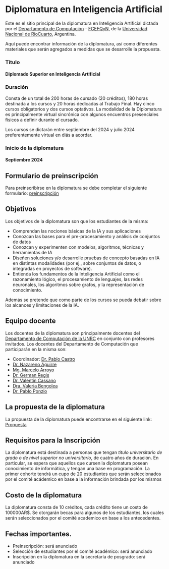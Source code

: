 # Diplomatura en Inteligencia Artificial

Este es el sitio principal de la diplomatura en Inteligencia Artificial dictada por el [Departamento de Computación](https://dc.exa.unrc.edu.ar/) -
[FCEFQyN](https://www.exa.unrc.edu.ar/), de la [Universidad Nacional de RíoCuarto](https://www.unrc.edu.ar/), Argentina.

Aquí puede encontrar información de la diplomatura, así como diferentes materiales que serán agregados a medidas que se desarrolle la propuesta.


### Titulo
#### Diplomado Superior en Inteligencia Artificial

### Duración
Consta de un total de 200 horas de cursado (20 créditos), 180 horas destinada a los cursos y 20 horas dedicadas al Trabajo Final.  Hay cinco cursos obligatorios y dos cursos optativos. La modalidad de la Diplomatura es principalmente virtual sincrónica con algunos encuentros presenciales físicos a definir durante el cursado.

Los cursos  se dictarán entre septiembre del 2024 y julio 2024 preferentemente virtual en diás a acordar.  

### Inicio de la diplomatura

#### Septiembre 2024

## Formulario de preinscripción

Para preinscribirse en la diplomatura se debe completar el siguiente formulario: [preinscripción](https://forms.gle/iCCevw9kLqiPduoJA)

## Objetivos
Los objetivos de la diplomatura son que los estudiantes de la misma:

* Comprendan las nociones básicas de la IA y sus aplicaciones
* Conozcan las bases para el pre-procesamiento y análisis de conjuntos de datos
* Conozcan y experimenten con modelos, algoritmos, técnicas y herramientas de IA
* Diseñen soluciones y/o desarrolle pruebas de concepto basadas en IA en distintas modalidades (por ej., sobre conjuntos de datos, o    integradas en proyectos de software).
* Entienda los fundamentos de la Inteligencia Artificial como el razonamiento lógico, el procesamiento de lenguajes, las redes neuronales, los algoritmos sobre grafos, y la representación de conocimiento.

Además se pretende que como parte de los cursos se pueda debatir sobre los alcances y limitaciones de la IA.

## Equipo docente
Los docentes de la diplomatura son principalmente docentes del [Departamento de Computación de la UNRC](https://dc.exa.unrc.edu.ar/) en conjunto con profesores invitados. Los docentes del Departamento de Computación que participarán en la misma son:

- Coordinador: [Dr. Pablo Castro](https://pablofcastro.github.io/)
- [Dr. Nazareno Aguirre](https://dc.exa.unrc.edu.ar/staff/naguirre/)
- [Mg. Marcelo Arroyo](https://marceloarroyo.gitlab.io/)
- [Dr. German Regis](https://dc.exa.unrc.edu.ar/staff/gregis/)
- [Dr. Valentin Cassano](https://vcassano.github.io)
- [Dra. Valeria Bengolea](https://dc.exa.unrc.edu.ar/staff/vbengolea/)
- [Dr. Pablo Ponzio](https://dc.exa.unrc.edu.ar/staff/pponzio/)

## La propuesta de la diplomatura

La propuesta de la diplomatura puede encontrarse en el siguiente link: [Propuesta](/files/DiploIA.pdf)

## Requisitos para la Inscripción

La diplomatura está destinada a personas que tengan *título universitario de grado o de nivel superior no universitario*, de cuatro años de duración. En particular, se espera que aquellos que cursen la diplomatura posean conocimiento de informática, y tengan una base en programación. La primer cohorte tendrá un cupo de 20 estudiantes que serán seleccionados por el comité acádemico en base a la información brindada por los mismos

## Costo de la diplomatura

La diplomatura consta de 10 créditos, cada crédito tiene un costo de 100000AR$. Se otorgarán becas para algunos de los estudiantes, los cuales serán seleccionados por el comité academico en base a los antecedentes.

## Fechas importantes.

* Preinscripción: será anunciado
* Selección de estudiantes por el comité académico: será anunciado
* Inscripción en la diplomatura en la secretaría de posgrado: será anunciado


